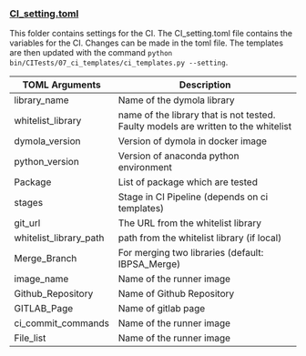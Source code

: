 ### [CI_setting.toml](CI_setting.toml)
This folder contains settings for the CI. The CI_setting.toml file contains the variables for the CI. Changes can be made in the toml file. The templates are then updated with the command `python bin/CITests/07_ci_templates/ci_templates.py --setting`.

| TOML Arguments    | Description                                                                       | 
|-------------------|-----------------------------------------------------------------------------------| 
| library_name      | Name of the dymola library                                                        |
| whitelist_library | name of the library that is not tested. Faulty models are written to the whitelist |
| dymola_version    | Version of dymola in docker image                                                 |
| python_version    | Version of anaconda python environment                                            |
| Package           | List of package which are tested                                                  |
| stages            | Stage in CI Pipeline (depends on ci templates)                                    |
| git_url           | The URL from the whitelist library                                                |
| whitelist_library_path   | path from the whitelist library (if local)                                        |
| Merge_Branch      | For merging two libraries (default: IBPSA_Merge)                                  |
| image_name         | Name of the runner image                                                          |
| Github_Repository         | Name of Github Repository                                                         |
| GITLAB_Page         | Name of gitlab page                                                               |
| ci_commit_commands         | Name of the runner image                                                          |
| File_list         | Name of the runner image                                                          |


